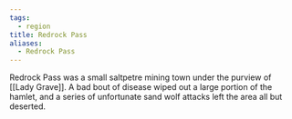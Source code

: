 ```yaml
---
tags:
  - region
title: Redrock Pass
aliases:
  - Redrock Pass
---
```


Redrock Pass was a small saltpetre mining town under the purview of [[Lady Grave]]. A bad bout of disease wiped out a large portion of the hamlet, and a series of unfortunate sand wolf attacks left the area all but deserted.
